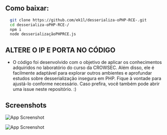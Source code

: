 ## Como baixar:

```bash
  git clone https://github.com/ek1l/desserializa-oPHP-RCE-.git
  cd desserializa-oPHP-RCE-/
  npm i
  node desserializaçãoPHPRCE.js
```

## ALTERE O IP E PORTA NO CÓDIGO

- O código foi desenvolvido com o objetivo de aplicar os conhecimentos adquiridos no laboratório do curso da CROWSEC. Além disso, ele é facilmente adaptável para explorar outros ambientes e aprofundar estudos sobre desserialização insegura em PHP. Fique à vontade para ajustá-lo conforme necessário. Caso prefira, você também pode abrir uma issue neste repositório. :)

## Screenshots

![App Screenshot](https://i.imgur.com/wvqPJ4K.png)

![App Screenshot](https://i.imgur.com/qViA0Uc.png)


